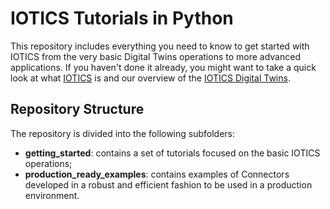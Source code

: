 # IOTICS Tutorials in Python

This repository includes everything you need to know to get started with IOTICS from the very basic Digital Twins operations to more advanced applications.
If you haven't done it already, you might want to take a quick look at what [IOTICS](https://docs.iotics.com/) is and our overview of the [IOTICS Digital Twins](https://docs.iotics.com/docs/digital-twins).

## Repository Structure

The repository is divided into the following subfolders:
- __getting_started__: contains a set of tutorials focused on the basic IOTICS operations;
- __production_ready_examples__: contains examples of Connectors developed in a robust and efficient fashion to be used in a production environment.
